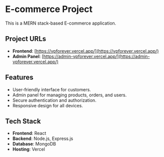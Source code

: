 # E-commerce Project

This is a MERN stack-based E-commerce application.

## Project URLs

- **Frontend**: [https://vpforever.vercel.app/](https://vpforever.vercel.app/)
- **Admin Panel**: [https://admin-vpforever.vercel.app/](https://admin-vpforever.vercel.app/)

## Features

- User-friendly interface for customers.
- Admin panel for managing products, orders, and users.
- Secure authentication and authorization.
- Responsive design for all devices.

## Tech Stack

- **Frontend**: React
- **Backend**: Node.js, Express.js
- **Database**: MongoDB
- **Hosting**: Vercel